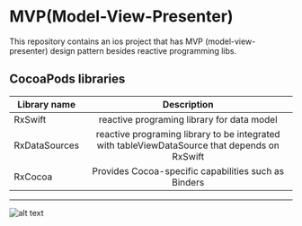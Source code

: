 # MVP(Model-View-Presenter)
This repository contains an ios project that has MVP (model-view-presenter) design pattern besides reactive programming libs. 


## CocoaPods libraries

| Library name  | Description   | 
| ------------- |:-------------:| 
|   RxSwift     | reactive programing library for data model |
| RxDataSources     | reactive programing library to be integrated with tableViewDataSource that depends on RxSwift      |
| RxCocoa     | Provides Cocoa-specific capabilities such as Binders       |

---

![alt text](https://github.com/mdo91/IosMVP/blob/master/screenRecording.gif)

